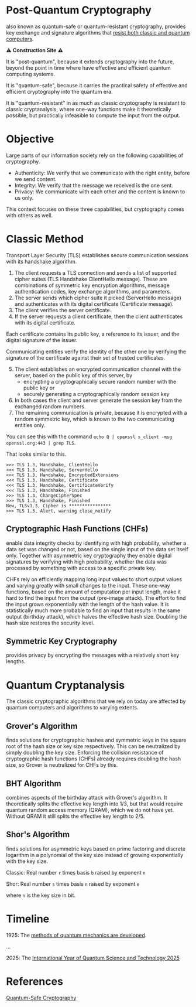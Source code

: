 # Post-Quantum Cryptography

also known as quantum-safe or quantum-resistant cryptography,
provides key exchange and signature algorithms that [resist both classic and quantum computers](https://www.etsi.org/technologies/quantum-safe-cryptography).

⚠️ **Construction Site** ⚠️

It is "post-quantum", because it extends cryptography into the future,
beyond the point in time where have effective and efficient quantum computing systems.

It is "quantum-safe", because it carries the practical safety of effective and efficient cryptography into the quantum era.

It is "quantum-resistant" in as much as classic cryptography is resistant to classic cryptanalysis, where one-way functions make it theoretically possible, but practically infeasible to compute the input from the output.

# Objective

Large parts of our information society rely on the following capabilities of cryptography.

- Authenticity: We verify that we communicate with the right entity, before we send content.
- Integrity: We verify that the message we received is the one sent.
- Privacy: We communicate with each other and the content is known to us only.

This context focuses on these three capabilities,
but cryptography comes with others as well.

# Classic Method

Transport Layer Security (TLS) establishes secure communication sessions
with its handshake algorithm.

1. The client requests a TLS connection and sends a list of supported cipher suites (TLS Handshake ClientHello message). These are combinations of symmetric key encryption algorithms, message authentication codes, key exchange algorithms, and parameters.
2. The server sends which cipher suite it picked (ServerHello message) and authenticates with its digital certificate (Certificate message).
3. The client verifies the server certificate.
4. If the server requests a client certificate,
then the client authenticates with its digital certificate.

Each certificate contains its public key, a reference to its issuer,
and the digital signature of the issuer.

Communicating entities verify the identity of the other one by verifying the signature of the certificate against their set of trusted certificates.

5. The client establishes an encrypted communication channel with the server, based on the public key of this server, by
    - encrypting a cryptographically secure random number with the public key or
    - securely generating a cryptographically random session key
6. In both cases the client and server generate the session key from the exchanged random numbers.
7. The remaining communication is private, because it is encrypted with a random symmetric key, which is known to the two communicating entities only.

You can see this with the command
`echo Q | openssl s_client -msg openssl.org:443 | grep TLS`.

That looks similar to this.
```
>>> TLS 1.3, Handshake, ClientHello
<<< TLS 1.3, Handshake, ServerHello
<<< TLS 1.3, Handshake, EncryptedExtensions
<<< TLS 1.3, Handshake, Certificate
<<< TLS 1.3, Handshake, CertificateVerify
<<< TLS 1.3, Handshake, Finished
>>> TLS 1.3, ChangeCipherSpec
>>> TLS 1.3, Handshake, Finished
New, TLSv1.3, Cipher is ****************
>>> TLS 1.3, Alert, warning close_notify
```

## Cryptographic Hash Functions (CHFs)

enable data integrity checks by identifying with high probability,
whether a data set was changed or not,
based on the single input of the data set itself only.
Together with asymmetric key cryptography they enable digital signatures
by verifying with high probability,
whether the data was processed by something with access to a specific private key.

CHFs rely on efficiently mapping long input values to short output values
and varying greatly with small changes to the input.
These one-way functions, based on the amount of computation per input length, make it hard to find the input from the output (pre-image attack).
The effort to find the input grows exponentially with the length of the hash value.
It is statistically much more probable to find an input that results in the same output (birthday attack), which halves the effective hash size.
Doubling the hash size restores the security level.

## Symmetric Key Cryptography

provides privacy by encrypting the messages with a relatively short key lengths.

# Quantum Cryptanalysis

The classic cryptographic algorithms that we rely on today are affected by
quantum computers and algorithms to varying extents.

## Grover's Algorithm

finds solutions for cryptographic hashes and symmetric keys in the square root of the hash size or key size respectively.
This can be neutralized by simply doubling the key size.
Enforcing the collision resistance of cryptographic hash functions (CHFs) already requires doubling the hash size, so Grover is neutralized for CHFs by this.

## BHT Algorithm

combines aspects of the birthday attack with Grover's algorithm.
It theoretically splits the effective key length into 1/3,
but that would require quantum random access memory (QRAM),
which we do not have yet.
Without QRAM it still splits the effective key length to 2/5.

## Shor's Algorithm

finds solutions for asymmetric keys based on prime factoring and discrete logarithm in a polynomial of the key size instead of growing exponentially with the key size.

Classic: Real number `r` times basis `b` raised by exponent `n`

Shor: Real number `s` times basis `n` raised by exponent `e`

where `n` is the key size in bit.

# Timeline

1925: The [methods of quantum mechanics are developed](https://documents.un.org/doc/undoc/ltd/n24/131/80/pdf/n2413180.pdf).

...

2025: The [International Year of Quantum Science and Technology 2025](https://quantum2025.org/)

# References

[Quantum-Safe Cryptography](https://learning.quantum.ibm.com/course/practical-introduction-to-quantum-safe-cryptography/quantum-safe-cryptography)
